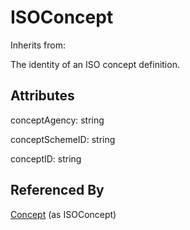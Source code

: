 
# ISOConcept

Inherits from: [](..//.md)



The identity of an ISO concept definition.

## Attributes

conceptAgency: string

conceptSchemeID: string

conceptID: string





## Referenced By

[Concept](Concept.md) (as ISOConcept)


